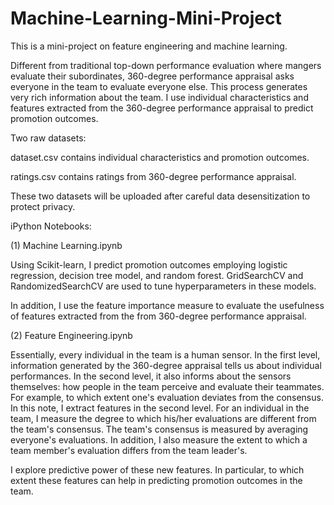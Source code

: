 # Machine-Learning-Mini-Project

This is a mini-project on feature engineering and machine learning.

Different from traditional top-down performance evaluation where mangers evaluate their subordinates, 360-degree performance appraisal asks everyone in the team to evaluate everyone else. This process generates very rich information about the team. I use individual characteristics and features extracted from the 360-degree performance appraisal to predict promotion outcomes.

Two raw datasets:

dataset.csv contains individual characteristics and promotion outcomes.

ratings.csv contains ratings from 360-degree performance appraisal.

These two datasets will be uploaded after careful data desensitization to protect privacy.

iPython Notebooks:

(1) Machine Learning.ipynb

Using Scikit-learn, I predict promotion outcomes employing logistic regression, decision tree model, and random forest. GridSearchCV and RandomizedSearchCV are used to tune hyperparameters in these models. 

In addition, I use the feature importance measure to evaluate the usefulness of features extracted from the from 360-degree performance appraisal.

(2) Feature Engineering.ipynb

Essentially, every individual in the team is a human sensor. In the first level, information generated by the 360-degree appraisal tells us about individual performances. In the second level, it also informs about the sensors themselves: how people in the team perceive and evaluate their teammates. For example, to which extent one's evaluation deviates from the consensus.
In this note, I extract features in the second level. For an individual in the team, I measure the degree to which his/her evaluations are different from the team's consensus. The team's consensus is measured by averaging everyone's evaluations. In addition, I also measure the extent to which a team member's evaluation differs from the team leader's.

I explore predictive power of these new features. In particular, to which extent these features can help in predicting promotion outcomes in the team.

